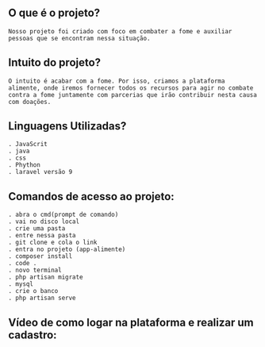 ## O que é o projeto?
    Nosso projeto foi criado com foco em combater a fome e auxiliar pessoas que se encontram nessa situação. 
    
## Intuito do projeto?
    O intuito é acabar com a fome. Por isso, criamos a plataforma alimente, onde iremos fornecer todos os recursos para agir no combate contra a fome juntamente com parcerias que irão contribuir nesta causa com doações. 
    
## Linguagens Utilizadas?
    . JavaScrit
    . java 
    . css 
    . Phython 
    . laravel versão 9
    
## Comandos de acesso ao projeto:
    . abra o cmd(prompt de comando)
    . vai no disco local
    . crie uma pasta 
    . entre nessa pasta
    . git clone e cola o link
    . entra no projeto (app-alimente)
    . composer install
    . code .
    . novo terminal
    . php artisan migrate 
    . mysql
    . crie o banco 
    . php artisan serve 

## Vídeo de como logar na plataforma e realizar um cadastro:






